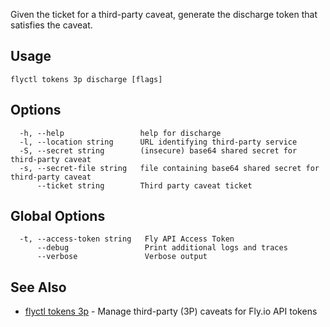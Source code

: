 Given the ticket for a third-party caveat, generate the discharge token
that satisfies the caveat.

## Usage
~~~
flyctl tokens 3p discharge [flags]
~~~

## Options

~~~
  -h, --help                 help for discharge
  -l, --location string      URL identifying third-party service
  -S, --secret string        (insecure) base64 shared secret for third-party caveat
  -s, --secret-file string   file containing base64 shared secret for third-party caveat
      --ticket string        Third party caveat ticket
~~~

## Global Options

~~~
  -t, --access-token string   Fly API Access Token
      --debug                 Print additional logs and traces
      --verbose               Verbose output
~~~

## See Also

* [flyctl tokens 3p](/docs/flyctl/tokens-3p/)	 - Manage third-party (3P) caveats for Fly.io API tokens

